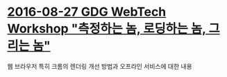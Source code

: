 # [2016-08-27 GDG WebTech Workshop "측정하는 놈, 로딩하는 놈, 그리는 놈"](2016-gdg-webtech-workshop-nnn)

웹 브라우저 특히 크롬의 렌더링 개선 방법과 오프라인 서비스에 대한 내용
